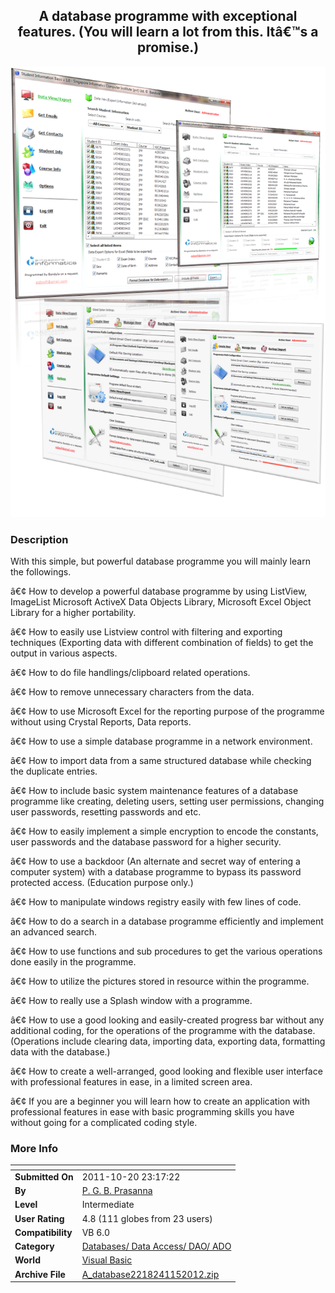 ﻿<div align="center">

## A database programme with exceptional features\. \(You will learn a lot from this\. Itâ€™s a promise\.\)

<img src="PIC20115142333461336.gif">
</div>

### Description

With this simple, but powerful database programme you will mainly learn the followings.

â€¢ How to develop a powerful database programme by using ListView, ImageList Microsoft ActiveX Data Objects Library, Microsoft Excel Object Library for a higher portability.

â€¢ How to easily use Listview control with filtering and exporting techniques (Exporting data with different combination of fields) to get the output in various aspects.

â€¢ How to do file handlings/clipboard related operations.

â€¢ How to remove unnecessary characters from the data.

â€¢ How to use Microsoft Excel for the reporting purpose of the programme without using Crystal Reports, Data reports.

â€¢ How to use a simple database programme in a network environment.

â€¢ How to import data from a same structured database while checking the duplicate entries.

â€¢ How to include basic system maintenance features of a database programme like creating, deleting users, setting user permissions, changing user passwords, resetting passwords and etc.

â€¢ How to easily implement a simple encryption to encode the constants, user passwords and the database password for a higher security.

â€¢ How to use a backdoor (An alternate and secret way of entering a computer system) with a database programme to bypass its password protected access. (Education purpose only.)

â€¢ How to manipulate windows registry easily with few lines of code.

â€¢ How to do a search in a database programme efficiently and implement an advanced search.

â€¢ How to use functions and sub procedures to get the various operations done easily in the programme.

â€¢ How to utilize the pictures stored in resource within the programme.

â€¢ How to really use a Splash window with a programme.

â€¢ How to use a good looking and easily-created progress bar without any additional coding, for the operations of the programme with the database. (Operations include clearing data, importing data, exporting data, formatting data with the database.)

â€¢ How to create a well-arranged, good looking and flexible user interface with professional features in ease, in a limited screen area.

â€¢ If you are a beginner you will learn how to create an application with professional features in ease with basic programming skills you have without going for a complicated coding style.
 
### More Info
 


<span>             |<span>
---                |---
**Submitted On**   |2011-10-20 23:17:22
**By**             |[P\. G\. B\. Prasanna](https://github.com/Planet-Source-Code/PSCIndex/blob/master/ByAuthor/p-g-b-prasanna.md)
**Level**          |Intermediate
**User Rating**    |4.8 (111 globes from 23 users)
**Compatibility**  |VB 6\.0
**Category**       |[Databases/ Data Access/ DAO/ ADO](https://github.com/Planet-Source-Code/PSCIndex/blob/master/ByCategory/databases-data-access-dao-ado__1-6.md)
**World**          |[Visual Basic](https://github.com/Planet-Source-Code/PSCIndex/blob/master/ByWorld/visual-basic.md)
**Archive File**   |[A\_database2218241152012\.zip](https://github.com/Planet-Source-Code/p-g-b-prasanna-a-database-programme-with-exceptional-features-you-will-learn-a-lot-from-th__1-73908/archive/master.zip)








